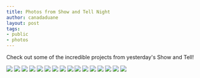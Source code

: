 ```yaml
---
title: Photos from Show and Tell Night
author: canadaduane
layout: post
tags:
- public
- photos
---
```


Check out some of the incredible projects from yesterday's Show and Tell!
<style>.photos > img { padding-bottom: 5px; }</style>
<div class="photos">
<img src="http://farm3.staticflickr.com/2827/9029468877_2738071f78.jpg">
<img src="http://farm3.staticflickr.com/2809/9031681756_dc0e5b98ac.jpg">
<img src="http://farm3.staticflickr.com/2806/9031689328_8000e42a3b.jpg">
<img src="http://farm4.staticflickr.com/3783/9029252955_be88cef273.jpg">
<img src="http://farm6.staticflickr.com/5513/9031628858_ae94934767.jpg">
<img src="http://farm3.staticflickr.com/2844/9029475389_33c9a7a01a.jpg">
<img src="http://farm4.staticflickr.com/3806/9029405983_ed2f25f78d.jpg">
<img src="http://farm6.staticflickr.com/5350/9029580935_3600a8c5d9.jpg">
<img src="http://farm6.staticflickr.com/5454/9031777594_ac2fd1f87d.jpg">
<img src="http://farm6.staticflickr.com/5523/9031769416_05aae273fd.jpg">
<img src="http://farm6.staticflickr.com/5546/9029526259_2702b95d35.jpg">
<img src="http://farm6.staticflickr.com/5463/9031760936_c14f32750c.jpg">
<img src="http://farm6.staticflickr.com/5502/9031665636_5bc6a6b6fe.jpg">
<img src="http://farm4.staticflickr.com/3709/9029498185_0973811386.jpg">
<img src="http://farm4.staticflickr.com/3807/9029429537_941e344483.jpg">
<img src="http://farm8.staticflickr.com/7392/9031710418_4c1ce3e077.jpg">
</div>
